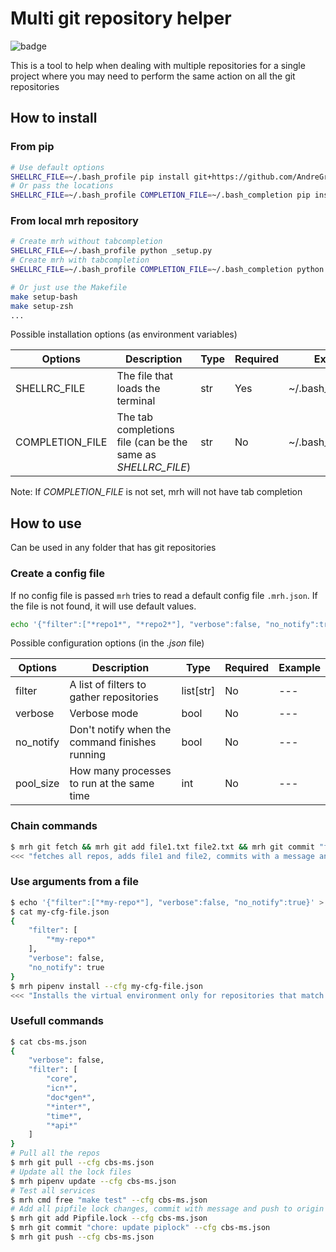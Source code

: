 # Multi git repository helper

![badge](https://img.shields.io/github/v/tag/AndreGraca98/multi-repo-helper?logo=python&logoColor=yellow&label=version)

This is a tool to help when dealing with multiple repositories for a single
project where you may need to perform the same action on all the git
repositories

## How to install

### From pip

```bash
# Use default options
SHELLRC_FILE=~/.bash_profile pip install git+https://github.com/AndreGraca98/multi-repo-helper.git
# Or pass the locations
SHELLRC_FILE=~/.bash_profile COMPLETION_FILE=~/.bash_completion pip install git+https://github.com/AndreGraca98/multi-repo-helper.git
```

### From local mrh repository

```bash
# Create mrh without tabcompletion
SHELLRC_FILE=~/.bash_profile python _setup.py
# Create mrh with tabcompletion
SHELLRC_FILE=~/.bash_profile COMPLETION_FILE=~/.bash_completion python _setup.py

# Or just use the Makefile
make setup-bash
make setup-zsh
...
```

Possible installation options (as environment variables)

| Options         | Description                                                  | Type | Required | Example            |
| --------------- | ------------------------------------------------------------ | ---- | -------- | ------------------ |
| SHELLRC_FILE    | The file that loads the terminal                             | str  | Yes      | ~/.bash_profile    |
| COMPLETION_FILE | The tab completions file (can be the same as *SHELLRC_FILE*) | str  | No       | ~/.bash_completion |

Note: If *COMPLETION_FILE* is not set, mrh will not have tab completion

## How to use

Can be used in any folder that has git repositories

### Create a config file

If no config file is passed `mrh` tries to read a default config file `.mrh.json`. If the file is not found, it will use default values.

```bash
echo '{"filter":["*repo1*", "*repo2*"], "verbose":false, "no_notify":true}' > .mrh.json
```

Possible configuration options (in the *.json* file)

| Options   | Description                                    | Type      | Required | Example |
| --------- | ---------------------------------------------- | --------- | -------- | ------- |
| filter    | A list of filters to gather repositories       | list[str] | No       | ---     |
| verbose   | Verbose mode                                   | bool      | No       | ---     |
| no_notify | Don't notify when the command finishes running | bool      | No       | ---     |
| pool_size | How many processes to run at the same time     | int       | No       | ---     |

### Chain commands

```bash
$ mrh git fetch && mrh git add file1.txt file2.txt && mrh git commit "feat: my super feature" && mrh git push
<<< "fetches all repos, adds file1 and file2, commits with a message and finaly pushes to remote" >>>
```

### Use arguments from a file

```bash
$ echo '{"filter":["*my-repo*"], "verbose":false, "no_notify":true}' > my-cfg-file.json
$ cat my-cfg-file.json
{
    "filter": [
        "*my-repo*"
    ],
    "verbose": false,
    "no_notify": true
}
$ mrh pipenv install --cfg my-cfg-file.json
<<< "Installs the virtual environment only for repositories that match *my-repo*" >>>
```

### Usefull commands

```bash
$ cat cbs-ms.json
{
    "verbose": false,
    "filter": [
        "core",
        "icn*",
        "doc*gen*",
        "*inter*",
        "time*",
        "*api*"
    ]
}
# Pull all the repos
$ mrh git pull --cfg cbs-ms.json
# Update all the lock files
$ mrh pipenv update --cfg cbs-ms.json
# Test all services
$ mrh cmd free "make test" --cfg cbs-ms.json
# Add all pipfile lock changes, commit with message and push to origin
$ mrh git add Pipfile.lock --cfg cbs-ms.json
$ mrh git commit "chore: update piplock" --cfg cbs-ms.json
$ mrh git push --cfg cbs-ms.json
```
